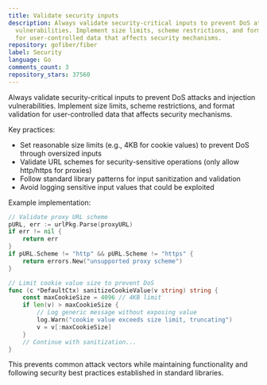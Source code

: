 ```yaml
---
title: Validate security inputs
description: Always validate security-critical inputs to prevent DoS attacks and injection
  vulnerabilities. Implement size limits, scheme restrictions, and format validation
  for user-controlled data that affects security mechanisms.
repository: gofiber/fiber
label: Security
language: Go
comments_count: 3
repository_stars: 37560
---
```


Always validate security-critical inputs to prevent DoS attacks and injection vulnerabilities. Implement size limits, scheme restrictions, and format validation for user-controlled data that affects security mechanisms.

Key practices:
- Set reasonable size limits (e.g., 4KB for cookie values) to prevent DoS through oversized inputs
- Validate URL schemes for security-sensitive operations (only allow http/https for proxies)
- Follow standard library patterns for input sanitization and validation
- Avoid logging sensitive input values that could be exploited

Example implementation:
```go
// Validate proxy URL scheme
pURL, err := urlPkg.Parse(proxyURL)
if err != nil {
    return err
}
if pURL.Scheme != "http" && pURL.Scheme != "https" {
    return errors.New("unsupported proxy scheme")
}

// Limit cookie value size to prevent DoS
func (c *DefaultCtx) sanitizeCookieValue(v string) string {
    const maxCookieSize = 4096 // 4KB limit
    if len(v) > maxCookieSize {
        // Log generic message without exposing value
        log.Warn("cookie value exceeds size limit, truncating")
        v = v[:maxCookieSize]
    }
    // Continue with sanitization...
}
```

This prevents common attack vectors while maintaining functionality and following security best practices established in standard libraries.